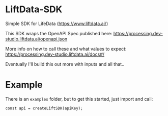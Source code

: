# LiftData-SDK
 Simple SDK for LifeData (https://www.liftdata.ai/)

This SDK wraps the OpenAPI Spec published here: https://processing.dev-studio.liftdata.ai/openapi.json

More info on how to call these and what values to expect: https://processing.dev-studio.liftdata.ai/docs#/

Eventually I'll build this out more with inputs and all that..


# Example
There is an `examples` folder, but to get this started, just import and call:

`const api = createLiftSDK(apiKey);`

